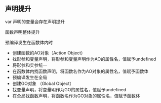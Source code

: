 ## 声明提升
var 声明的变量会存在声明提升

函数声明整体提升

预编译发生在函数体内时
- 创建函数的AO对象（Action Object）
- 找形参和变量声明，将形参和变量声明作为AO的属性名，值赋予undefined
- 将形参和实参统一
- 在函数体内找函数声明，将函数名作为AO对象的属性名，值赋予函数体
- 预编译发生在全局
- 创建GO对象 （Global Object）
- 找变量声明，将变量明作为GO的属性名，值赋予undefined
- 在全局找函数声明，将函数名作为GO对象的属性名，值赋予函数体